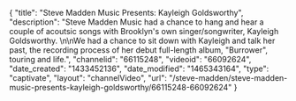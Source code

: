 {
    "title": "Steve Madden Music Presents: Kayleigh Goldsworthy",
    "description": "Steve Madden Music had a chance to hang and hear a couple of acoutsic songs with Brooklyn's own singer\/songwriter, Kayleigh Goldsworthy. \n\nWe had a chance to sit down with Kayleigh and talk her past, the recording process of her debut full-length album, \"Burrower\", touring and life.",
    "channelid": "66115248",
    "videoid": "66092624",
    "date_created": "1433452136",
    "date_modified": "1465343164",
    "type": "captivate",
    "layout": "channelVideo",
    "url": "\/steve-madden\/steve-madden-music-presents-kayleigh-goldsworthy\/66115248-66092624"
}
